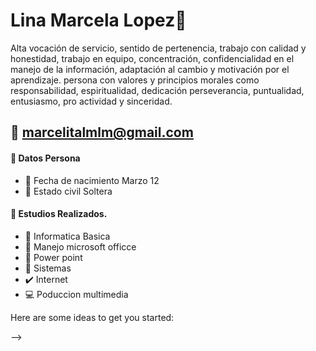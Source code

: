 # Lina Marcela Lopez👋
Alta vocación de servicio, sentido de pertenencia, trabajo con calidad y honestidad, trabajo en equipo, concentración, confidencialidad en el manejo de la información, adaptación al cambio y motivación por el aprendizaje. persona con valores y principios morales como responsabilidad, espiritualidad, dedicación perseverancia, puntualidad,                                              entusiasmo, pro actividad y sinceridad.

## :email: marcelitalmlm@gmail.com

#### :information_desk_person: Datos Persona


- :baby: Fecha de nacimiento           Marzo 12                    
- :woman: Estado civil  Soltera


#### :scroll: Estudios Realizados.


- :floppy_disk: Informatica Basica
- :date:  Manejo microsoft officce
- :ledger:  Power point    
- :file_folder: Sistemas
- :heavy_check_mark: Internet
- :computer: Poduccion multimedia







Here are some ideas to get you started:

-->



